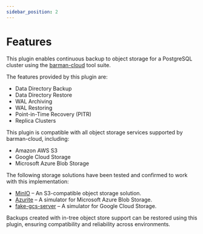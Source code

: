 ```yaml
---
sidebar_position: 2
---
```


# Features

This plugin enables continuous backup to object storage for a PostgreSQL
cluster using the [barman-cloud](https://pgbarman.org/) tool suite.

The features provided by this plugin are:

- Data Directory Backup
- Data Directory Restore
- WAL Archiving
- WAL Restoring
- Point-in-Time Recovery (PITR)
- Replica Clusters

This plugin is compatible with all object storage services supported by
barman-cloud, including:

- Amazon AWS S3
- Google Cloud Storage
- Microsoft Azure Blob Storage

The following storage solutions have been tested and confirmed to work with
this implementation:

- [MinIO](https://min.io/) – An S3-compatible object storage solution.
- [Azurite](https://github.com/Azure/Azurite) – A simulator for Microsoft Azure Blob Storage.
- [fake-gcs-server](https://github.com/fsouza/fake-gcs-server) – A simulator for Google Cloud Storage.

Backups created with in-tree object store support can be restored using this
plugin, ensuring compatibility and reliability across environments.

